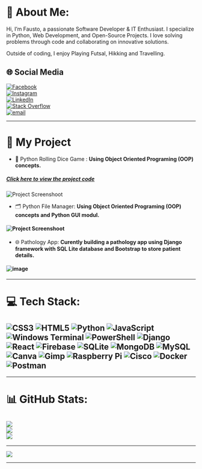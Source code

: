 # 💫 About Me:
<p>Hi, I’m Fausto, a passionate Software Developer & IT Enthusiast. I specialize in Python, Web Development, and Open-Source Projects.
I love solving problems through code and collaborating on innovative solutions.
</p>
<p>Outside of coding, I enjoy Playing Futsal, Hikking and Travelling.</p>


## 🌐 Social Media
[![Facebook](https://img.shields.io/badge/Facebook-%231877F2.svg?logo=Facebook&logoColor=white)](https://facebook.com/FaustoAgau)<br/> [![Instagram](https://img.shields.io/badge/Instagram-%23E4405F.svg?logo=Instagram&logoColor=white)](https://instagram.com/fausto_agau) <br/>[![LinkedIn](https://img.shields.io/badge/LinkedIn-%230077B5.svg?logo=linkedin&logoColor=white)](https://linkedin.com/in/FaustoCarlosFilipedaSilva) <br/>[![Stack Overflow](https://img.shields.io/badge/-Stackoverflow-FE7A16?logo=stack-overflow&logoColor=white)](https://stackoverflow.com/users/10894568)<br/> [![email](https://img.shields.io/badge/Email-D14836?logo=gmail&logoColor=white)](mailto:faustodasilva16@gmail.com) 

---
# 🚀 My Project 
* 🎲 Python Rolling Dice Game :
**Using Object Oriented Programing (OOP) concepts.**
##### [Click here to view the project code](https://github.com/FaustoAgau68/Python-Project/blob/main/dice_rolling_game.py)
![Project Screenshoot](https://github.com/user-attachments/assets/3e24aac2-3d11-4f31-9b7e-5c2d71dae4ad)

* 🗂️ Python File Manager:
**Using Object Oriented Programing (OOP) concepts and Python GUI modul.**

#### ![Project Screenshoot](https://github.com/user-attachments/assets/b4efccd9-7950-4702-bd30-a1414bc2d6a7)

* 🌐 Pathology App:
**Curently building a pathology app using Django framework with SQL Lite database and Bootstrap to store patient details.** </br>

#### ![image](https://github.com/user-attachments/assets/55e4bb69-f25e-41b5-809d-c1af5ee38f9d)
 
---

# 💻 Tech Stack:
![CSS3](https://img.shields.io/badge/css3-%231572B6.svg?style=for-the-badge&logo=css3&logoColor=white) ![HTML5](https://img.shields.io/badge/html5-%23E34F26.svg?style=for-the-badge&logo=html5&logoColor=white) ![Python](https://img.shields.io/badge/python-3670A0?style=for-the-badge&logo=python&logoColor=ffdd54) ![JavaScript](https://img.shields.io/badge/javascript-%23323330.svg?style=for-the-badge&logo=javascript&logoColor=%23F7DF1E) ![Windows Terminal](https://img.shields.io/badge/Windows%20Terminal-%234D4D4D.svg?style=for-the-badge&logo=windows-terminal&logoColor=white) ![PowerShell](https://img.shields.io/badge/PowerShell-%235391FE.svg?style=for-the-badge&logo=powershell&logoColor=white) ![Django](https://img.shields.io/badge/django-%23092E20.svg?style=for-the-badge&logo=django&logoColor=white) ![React](https://img.shields.io/badge/react-%2320232a.svg?style=for-the-badge&logo=react&logoColor=%2361DAFB) ![Firebase](https://img.shields.io/badge/firebase-a08021?style=for-the-badge&logo=firebase&logoColor=ffcd34) ![SQLite](https://img.shields.io/badge/sqlite-%2307405e.svg?style=for-the-badge&logo=sqlite&logoColor=white) ![MongoDB](https://img.shields.io/badge/MongoDB-%234ea94b.svg?style=for-the-badge&logo=mongodb&logoColor=white) ![MySQL](https://img.shields.io/badge/mysql-4479A1.svg?style=for-the-badge&logo=mysql&logoColor=white) ![Canva](https://img.shields.io/badge/Canva-%2300C4CC.svg?style=for-the-badge&logo=Canva&logoColor=white) ![Gimp](https://img.shields.io/badge/Gimp-657D8B?style=for-the-badge&logo=gimp&logoColor=FFFFFF) ![Raspberry Pi](https://img.shields.io/badge/-Raspberry_Pi-C51A4A?style=for-the-badge&logo=Raspberry-Pi) ![Cisco](https://img.shields.io/badge/cisco-%23049fd9.svg?style=for-the-badge&logo=cisco&logoColor=black) ![Docker](https://img.shields.io/badge/docker-%230db7ed.svg?style=for-the-badge&logo=docker&logoColor=white) ![Postman](https://img.shields.io/badge/Postman-FF6C37?style=for-the-badge&logo=postman&logoColor=white)
---
---
# 📊 GitHub Stats:
![](https://github-readme-stats.vercel.app/api?username=FaustoAgau68&theme=dark&hide_border=false&include_all_commits=false&count_private=false)<br/>
![](https://github-readme-streak-stats.herokuapp.com/?user=FaustoAgau68&theme=dark&hide_border=false)<br/>
![](https://github-readme-stats.vercel.app/api/top-langs/?username=FaustoAgau68&theme=dark&hide_border=false&include_all_commits=false&count_private=false&layout=compact)
---
---
[![](https://visitcount.itsvg.in/api?id=FaustoAgau68&icon=0&color=0)](https://visitcount.itsvg.in)

---
